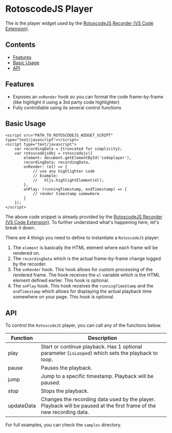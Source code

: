 # RotoscodeJS Player

The is the player widget used by the [RotoscodeJS Recorder (VS Code Extension)](https://github.com/projectkenneth/rotoscodejs-recorder).

## Contents
- [Features](#features)
- [Basic Usage](#basic-usage)
- [API](#api)

## Features
* Exposes an `onRender` hook so you can format the code frame-by-frame (like highlight it using a 3rd party code highlighter)
* Fully controllable using its several control functions

## Basic Usage
```
<script src="PATH_TO_ROTOSCODEJS_WIDGET_SCRIPT" type="text/javascript"></script>
<script type="text/javascript">
    var recordingData = {truncated for simplicity};
    var rotoscodejsObj = rotoscodejs({
        element: document.getElementById('codeplayer'),
        recordingData: recordingData,
        onRender: (el) => {
            // use any highlighter code
            // Example:
            //   hljs.highlightElement(el);
        },
        onPlay: (runningTimestamp, endTimestamp) => {
            // render timestamp somewhere
        }
    });
</script>
```

The above code snippet is already provided by the [RotoscodeJS Recorder (VS Code Extension)](https://github.com/projectkenneth/rotoscodejs-recorder). To further understand what's happening here, let's break it down. 

There are 4 things you need to define to instantiate a `RotoscodeJS` player:
1. The `element` is basically the HTML element where each frame will be rendered on.
2. The `recordingData` which is the actual frame-by-frame change logged by the recorder.
3. The `onRender` hook. This hook allows for custom processing of the rendered frame. The hook receives the `el` variable which is the HTML element defined earlier. This hook is optional.
4. The `onPlay` hook. This hook receives the `runningTimeStamp` and the `endTimestamp` which allows for displaying the actual playback time somewhere on your page. This hook is optional.

## API
To control the `RotoscodeJS` player, you can call any of the functions below.

| Function | Description |
| --- | --- |
| play | Start or continue playback. Has 1 optional parameter (`isLooped`) which sets the playback to loop. |
| pause | Pauses the playback. |
| jump | Jump to a specific timestamp. Playback will be paused. |
| stop | Stops the playback. |
| updateData | Changes the recording data used by the player. Playback will be paused at the first frame of the new recording data. |

For full examples, you can check the `samples` directory.